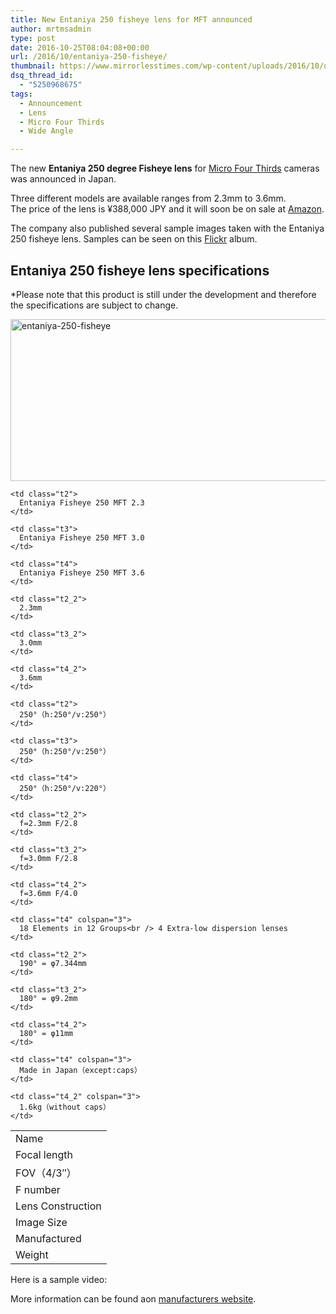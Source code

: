 ```yaml
---
title: New Entaniya 250 fisheye lens for MFT announced
author: mrtmsadmin
type: post
date: 2016-10-25T08:04:08+00:00
url: /2016/10/entaniya-250-fisheye/
thumbnail: https://www.mirrorlesstimes.com/wp-content/uploads/2016/10/unnamed.jpg
dsq_thread_id:
  - "5250968675"
tags:
  - Announcement
  - Lens
  - Micro Four Thirds
  - Wide Angle

---
```

The new **Entaniya 250 degree Fisheye lens** for [Micro Four Thirds][1] cameras was announced in Japan.

Three different models are available ranges from 2.3mm to 3.6mm. The price of the lens is ¥388,000 JPY and it will soon be on sale at <a href="http://amzn.to/2eGtUH6" rel="nofollow">Amazon</a>.

The company also published several sample images taken with the Entaniya 250 fisheye lens. Samples can be seen on this <a href="https://www.flickr.com/photos/134236788@N08/sets/72157675262488866" target="_blank" rel="external">Flickr</a> album.<!--more-->

## Entaniya 250 fisheye lens specifications

<p class="note">
  *Please note that this product is still under the development and therefore the specifications are subject to change.
</p>

<p class="note">
  <a href="https://i2.wp.com/www.mirrorlesstimes.com/wp-content/uploads/2016/10/entaniya-250-fisheye.png?ssl=1"><img class="aligncenter size-full wp-image-670" src="https://i2.wp.com/www.mirrorlesstimes.com/wp-content/uploads/2016/10/entaniya-250-fisheye.png?resize=600%2C259&#038;ssl=1" alt="entaniya-250-fisheye" width="600" height="259" srcset="https://i2.wp.com/www.mirrorlesstimes.com/wp-content/uploads/2016/10/entaniya-250-fisheye.png?w=647&ssl=1 647w, https://i2.wp.com/www.mirrorlesstimes.com/wp-content/uploads/2016/10/entaniya-250-fisheye.png?resize=300%2C129&ssl=1 300w" sizes="(max-width: 600px) 100vw, 600px" data-recalc-dims="1" /></a>
</p>

<table  class="table table table-hover" >
  <tr>
    <td class="t1">
      Name
    </td>
    
    <td class="t2">
      Entaniya Fisheye 250 MFT 2.3
    </td>
    
    <td class="t3">
      Entaniya Fisheye 250 MFT 3.0
    </td>
    
    <td class="t4">
      Entaniya Fisheye 250 MFT 3.6
    </td>
  </tr>
  
  <tr>
    <td class="t1_2">
      Focal length
    </td>
    
    <td class="t2_2">
      2.3mm
    </td>
    
    <td class="t3_2">
      3.0mm
    </td>
    
    <td class="t4_2">
      3.6mm
    </td>
  </tr>
  
  <tr>
    <td class="t1">
      FOV（4/3&#8243;）
    </td>
    
    <td class="t2">
      250°（h:250°/v:250°）
    </td>
    
    <td class="t3">
      250°（h:250°/v:250°）
    </td>
    
    <td class="t4">
      250°（h:250°/v:220°）
    </td>
  </tr>
  
  <tr>
    <td class="t1_2">
      F number
    </td>
    
    <td class="t2_2">
      f=2.3mm F/2.8
    </td>
    
    <td class="t3_2">
      f=3.0mm F/2.8
    </td>
    
    <td class="t4_2">
      f=3.6mm F/4.0
    </td>
  </tr>
  
  <tr>
    <td class="t1">
      Lens Construction
    </td>
    
    <td class="t4" colspan="3">
      18 Elements in 12 Groups<br /> 4 Extra-low dispersion lenses
    </td>
  </tr>
  
  <tr>
    <td class="t1_2">
      Image Size
    </td>
    
    <td class="t2_2">
      190° = φ7.344mm
    </td>
    
    <td class="t3_2">
      180° = φ9.2mm
    </td>
    
    <td class="t4_2">
      180° = φ11mm
    </td>
  </tr>
  
  <tr>
    <td class="t1">
      Manufactured
    </td>
    
    <td class="t4" colspan="3">
      Made in Japan（except:caps）
    </td>
  </tr>
  
  <tr>
    <td class="t1_2">
      Weight
    </td>
    
    <td class="t4_2" colspan="3">
      1.6kg（without caps）
    </td>
  </tr>
</table>

Here is a sample video:



More information can be found aon [manufacturers website][2].

 [1]: https://www.mirrorlesstimes.com/tag/micro-four-thirds/
 [2]: http://www.entapano.com/en/fisheyelens/microfourthirds_fisheyelens.html